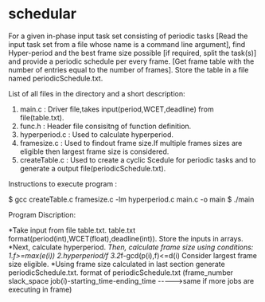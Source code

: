 # schedular

For a given in-phase input task set consisting of periodic tasks [Read the input task set from a file whose name is a command line argument], find Hyper-period and the best frame size possible [if required, split the task(s)] and provide a periodic schedule per every frame. [Get frame table with the number of entries equal to the number of frames]. Store the table in a file named periodicSchedule.txt.

List of all files in the directory and a short description:

1. main.c : Driver file,takes input(period,WCET,deadline) from file(table.txt).
2. func.h : Header file consisitng of function definition.
3. hyperperiod.c : Used to calculate hyperperiod.
4. framesize.c : Used to findout frame size.If multiple frames sizes are eligible then largest frame size is considered.
5. createTable.c : Used to create a cyclic Scedule for periodic tasks and to generate a output file(periodicSchedule.txt).

Instructions to execute program : 

$ gcc createTable.c framesize.c -lm hyperperiod.c main.c -o main
$ ./main


Program Discription:

*Take input from file table.txt. table.txt format(period(int),WCET(float),deadline(int)). Store the inputs in arrays.
*Next, calculate hyperperiod.
*Then, calculate frame size using conditions:
		1.f>=max(e(i))
		2.hyperperiod/f
		3.2*f-gcd(p(i),f)<=d(i)
Consider largest frame size eligible.
*Using frame size calculated in last section generate periodicSchedule.txt.
format of periodicSchedule.txt (frame_number  slack_space  job(i)-starting_time-ending_time ----->same if more jobs are executing in frame)
